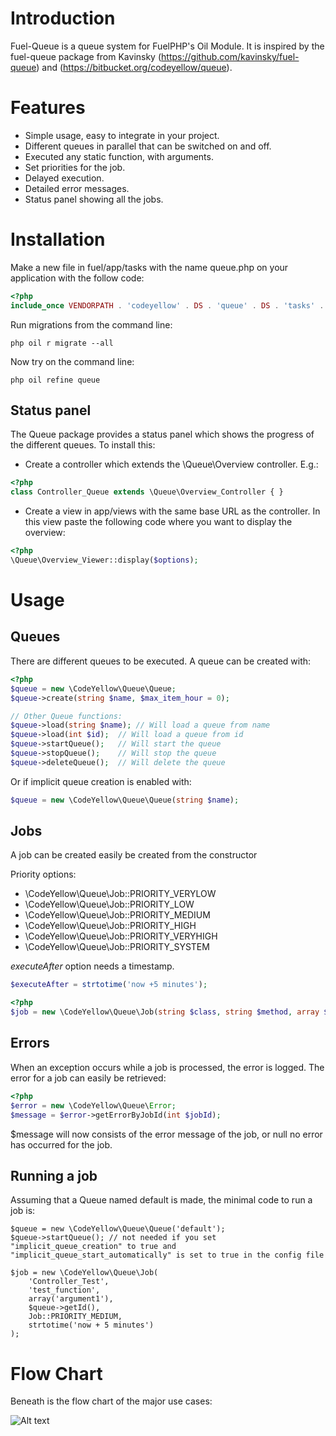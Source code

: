 # Introduction
Fuel-Queue is a queue system for FuelPHP's Oil Module. It is inspired by the fuel-queue package from Kavinsky (https://github.com/kavinsky/fuel-queue) and (https://bitbucket.org/codeyellow/queue).

# Features
* Simple usage, easy to integrate in your project.
* Different queues in parallel that can be switched on and off.
* Executed any static function, with arguments.
* Set priorities for the job.
* Delayed execution.
* Detailed error messages.
* Status panel showing all the jobs.


# Installation
Make a new file in fuel/app/tasks with the name queue.php on your application with the follow code:

```php
<?php
include_once VENDORPATH . 'codeyellow' . DS . 'queue' . DS . 'tasks' . DS . 'queue.php';
```
Run migrations from the command line:

```
php oil r migrate --all
```

Now try on the command line:

```
php oil refine queue
```

## Status panel
The Queue package provides a status panel which shows the progress of the different queues. To install this:

* Create a controller which extends the \Queue\Overview controller. E.g.:

```php
<?php
class Controller_Queue extends \Queue\Overview_Controller { }
```

* Create a view in app/views with the same base URL as the controller. In this view paste the following code where you want to display the overview:

```php
<?php
\Queue\Overview_Viewer::display($options);
```

# Usage

## Queues

There are different queues to be executed. A queue can be created with:

```php
<?php
$queue = new \CodeYellow\Queue\Queue;
$queue->create(string $name, $max_item_hour = 0);

// Other Queue functions:
$queue->load(string $name); // Will load a queue from name
$queue->load(int $id);  // Will load a queue from id
$queue->startQueue();   // Will start the queue
$queue->stopQueue();    // Will stop the queue
$queue->deleteQueue();  // Will delete the queue
```

Or if implicit queue creation is enabled with:
```php
$queue = new \CodeYellow\Queue\Queue(string $name);
```

## Jobs

A job can be created easily be created from the constructor

Priority options:
- \CodeYellow\Queue\Job::PRIORITY_VERYLOW
- \CodeYellow\Queue\Job::PRIORITY_LOW
- \CodeYellow\Queue\Job::PRIORITY_MEDIUM
- \CodeYellow\Queue\Job::PRIORITY_HIGH
- \CodeYellow\Queue\Job::PRIORITY_VERYHIGH
- \CodeYellow\Queue\Job::PRIORITY_SYSTEM

*executeAfter* option needs a timestamp.
```php
$executeAfter = strtotime('now +5 minutes');
```

```php
<?php
$job = new \CodeYellow\Queue\Job(string $class, string $method, array $args, int $queueId, $priority, $executeAfter = 0);
```

## Errors

When an exception occurs while a job is processed, the error is logged. The error for a job can easily be retrieved:

```php
<?php
$error = new \CodeYellow\Queue\Error;
$message = $error->getErrorByJobId(int $jobId);
```
$message will now consists of the error message of the job, or null no error has occurred for the job.

## Running a job
Assuming that a Queue named default is made, the minimal code to run a job is:

```
$queue = new \CodeYellow\Queue\Queue('default');
$queue->startQueue(); // not needed if you set "implicit_queue_creation" to true and "implicit_queue_start_automatically" is set to true in the config file

$job = new \CodeYellow\Queue\Job(
    'Controller_Test',
    'test_function',
    array('argument1'),
    $queue->getId(),
    Job::PRIORITY_MEDIUM,
    strtotime('now + 5 minutes')
);
```

# Flow Chart
Beneath is the flow chart of the major use cases:

![Alt text](http://codeyellow.nl/images/queueFlowDiagram.svg)
